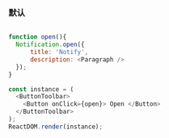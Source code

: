 
### 默认

<!--start-code-->
```js

function open(){
  Notification.open({
      title: 'Notify',
      description: <Paragraph />
  });
}

const instance = (
  <ButtonToolbar>
    <Button onClick={open}> Open </Button>
  </ButtonToolbar>
);
ReactDOM.render(instance);
```
<!--end-code-->
